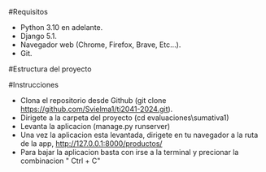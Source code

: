 #Requisitos
- Python 3.10 en adelante.
- Django 5.1.
- Navegador web (Chrome, Firefox, Brave, Etc...).
- Git.

#Estructura del proyecto

#Instrucciones
- Clona el repositorio desde Github (git clone https://github.com/Svielma1/ti2041-2024.git).
- Dirigete a la carpeta del proyecto (cd evaluaciones\sumativa1)
- Levanta la aplicacion (manage.py runserver)
- Una vez la aplicacion esta levantada, dirigete en tu navegador a la ruta de la app, http://127.0.0.1:8000/productos/
- Para bajar la aplicacion basta con irse a la terminal y precionar la combinacion " Ctrl + C"